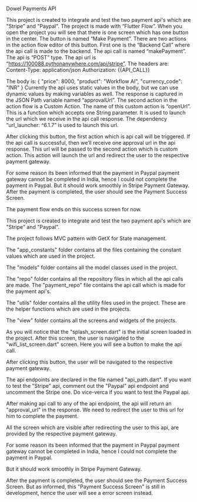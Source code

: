 <!-- DOCUMENTATION FOR FLUTTER FLOW PROJECT -->

Dowel Payments API

This project is created to integrate and test the two payment api's which are "Stripe" and "Paypal".
The project is made with “Flutter Flow”.
When you open the project you will see that there is one screen which has one button in the center. The button is named “Make Payment”.
There are two actions in the action flow editor of this button.
First one is the “Backend Call” where the api call is made to the backend.
The api call is named “makePayment”. The api is “POST” type.
The api url is “https://100088.pythonanywhere.com/api/stripe”.
The headers are:
Content-Type: application/json
Authorization: {{API_CALL}}

The body is:
{
"price": 8000,
"product": "Workflow AI",
"currency_code": "INR"
}
Currently the api uses static values in the body, but we can use dynamic values by making variables as well.
The response is captured in the JSON Path variable named “approvalUrl”.
The second action in the action flow is a Custom Action. The name of this custom action is “openUrl”.
This is a function which accepts one String parameter. It is used to launch the url which we receive in the api call response. The dependency “url_launcher: ^6.1.7” is used to launch this url.

After clicking this button, the first action which is api call will be triggered. If the api call is successful, then we’ll receive one approval url in the api response. This url will be passed to the second action which is custom action. This action will launch the url and redirect the user to the respective payment gateway.

For some reason its been informed that the payment in Paypal payment gateway cannot be completed in India, hence I could not complete the payment in Paypal.
But it should work smoothly in Stripe Payment Gateway.
After the payment is completed, the user should see the Payment Success Screen.

The payment flow ends on this success screen for now.

<!-- END -->

<!-- DOCUMENTATION FOR FLUTTER & DART PROJECT -->

This project is created to integrate and test the two payment api's which are
"Stripe" and "Paypal".

<!-- PROJECT STRUCTURE -->

The project follows MVC pattern with GetX for State management.

The "app_constants" folder contains all the files containing the constant values which are used in the project.

The "models" folder contains all the model classes used in the project.

The "repo" folder contains all the repository files in which all the api calls are made. The "payment_repo" file contains the api call which is made for the payment api's.

The "utils" folder contains all the utility files used in the project. These are the helper functions which are used in the projects.

The "view" folder contains all the screens and widgets of the projects.

As you will notice that the "splash_screen.dart" is the initial screen loaded in the project. After this screen, the user is navigated to the "wifi_list_screen.dart" screen. Here you will see a button to make the api call.

After clicking this button, the user will be navigated to the respective payment gateway.

<!-- HOW THE API WORK -->

The api endpoints are declared in the file named "api_path.dart".
If you want to test the "Stripe" api, comment out the "Paypal" api endpoint and uncomment the Stripe one. Do vice-verca if you want to test the Paypal api.

After making api call to any of the api endpoint, the api will return an "approval_url" in the response. We need to redirect the user to this url for him to complete the payment.

All the screen which are visible after redirecting the user to this api, are provided by the respective payment gateway.

For some reason its been informed that the payment in Paypal payment gateway cannot be completed in India, hence I could not complete the payment in Paypal.

But it should work smoothly in Stripe Payment Gateway.

After the payment is completed, the user should see the Payment Success Screen. But as informed, this "Payment Success Screen" is still in development, hence the user will see a error screen instead.

<!-- END -->
